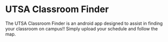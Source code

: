 # UTSA Classroom Finder

The UTSA Classroom Finder is an android app designed to assist in finding your classroom on campus!! Simply upload your schedule and follow the map.
